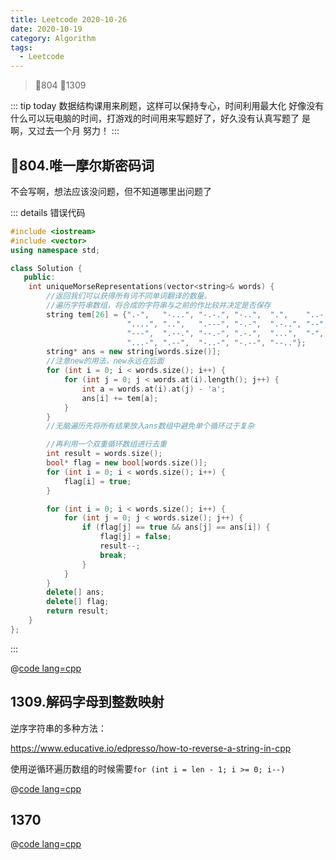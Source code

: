 ```yaml
---
title: Leetcode 2020-10-26
date: 2020-10-19
category: Algorithm
tags:
  - Leetcode
---
```


>  🎈804 🎈1309

<!-- more -->

::: tip today
数据结构课用来刷题，这样可以保持专心，时间利用最大化
好像没有什么可以玩电脑的时间，打游戏的时间用来写题好了，好久没有认真写题了
是啊，又过去一个月 努力！
:::

## 🎈804.唯一摩尔斯密码词

不会写啊，想法应该没问题，但不知道哪里出问题了

::: details 错误代码
```cpp
#include <iostream>
#include <vector>
using namespace std;

class Solution {
   public:
    int uniqueMorseRepresentations(vector<string>& words) {
        //返回我们可以获得所有词不同单词翻译的数量。
        //遍历字符串数组，将合成的字符串与之前的作比较并决定是否保存
        string tem[26] = {".-",   "-...", "-.-.", "-..",  ".",    "..-.", "--.",
                          "....", "..",   ".---", "-.-",  ".-..", "--",   "-.",
                          "---",  ".--.", "--.-", ".-.",  "...",  "-",    "..-",
                          "...-", ".--",  "-..-", "-.--", "--.."};
        string* ans = new string[words.size()];
        //注意new的用法，new永远在后面
        for (int i = 0; i < words.size(); i++) {
            for (int j = 0; j < words.at(i).length(); j++) {
                int a = words.at(i).at(j) - 'a';
                ans[i] += tem[a];
            }
        }
        //无脑遍历先将所有结果放入ans数组中避免单个循环过于复杂

        //再利用一个双重循环数组进行去重
        int result = words.size();
        bool* flag = new bool[words.size()];
        for (int i = 0; i < words.size(); i++) {
            flag[i] = true;
        }

        for (int i = 0; i < words.size(); i++) {
            for (int j = 0; j < words.size(); j++) {
                if (flag[j] == true && ans[j] == ans[i]) {
                    flag[j] = false;
                    result--;
                    break;
                }
            }
        }
        delete[] ans;
        delete[] flag;
        return result;
    }
};
```
:::


@[code lang=cpp](@/code/leetcode/804.唯一摩尔斯密码词.cpp/)

## 1309.解码字母到整数映射

逆序字符串的多种方法：

https://www.educative.io/edpresso/how-to-reverse-a-string-in-cpp

使用逆循环遍历数组的时候需要`for (int i = len - 1; i >= 0; i--)`

@[code lang=cpp](@/code/leetcode/1309.解码字母到整数映射.cpp/)

## 1370

@[code lang=cpp](@/code/leetcode/.cpp/)
